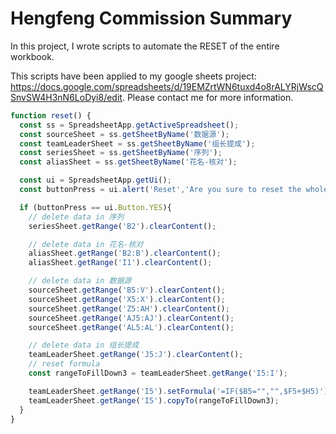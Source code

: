 # Hengfeng Commission Summary

In this project, I wrote scripts to automate the RESET of the entire workbook.

This scripts have been applied to my google sheets project: https://docs.google.com/spreadsheets/d/19EMZrtWN6tuxd4o8rALYRjWscQSnvSW4H3nN6LoDyi8/edit. Please contact me for more information.

```javascript
function reset() {
  const ss = SpreadsheetApp.getActiveSpreadsheet();
  const sourceSheet = ss.getSheetByName('数据源');
  const teamLeaderSheet = ss.getSheetByName('组长提成');
  const seriesSheet = ss.getSheetByName('序列');
  const aliasSheet = ss.getSheetByName('花名-核对');

  const ui = SpreadsheetApp.getUi();
  const buttonPress = ui.alert('Reset','Are you sure to reset the whole sheets?', ui.ButtonSet.YES_NO_CANCEL);

  if (buttonPress == ui.Button.YES){
    // delete data in 序列
    seriesSheet.getRange('B2').clearContent();

    // delete data in 花名-核对
    aliasSheet.getRange('B2:B').clearContent();
    aliasSheet.getRange('I1').clearContent();

    // delete data in 数据源
    sourceSheet.getRange('B5:V').clearContent();
    sourceSheet.getRange('X5:X').clearContent();
    sourceSheet.getRange('Z5:AH').clearContent();
    sourceSheet.getRange('AJ5:AJ').clearContent();
    sourceSheet.getRange('AL5:AL').clearContent();

    // delete data in 组长提成
    teamLeaderSheet.getRange('J5:J').clearContent();
    // reset formula
    const rangeToFillDown3 = teamLeaderSheet.getRange('I5:I');

    teamLeaderSheet.getRange('I5').setFormula('=IF($B5="","",$F5+$H5)');
    teamLeaderSheet.getRange('I5').copyTo(rangeToFillDown3);
  }
}
```